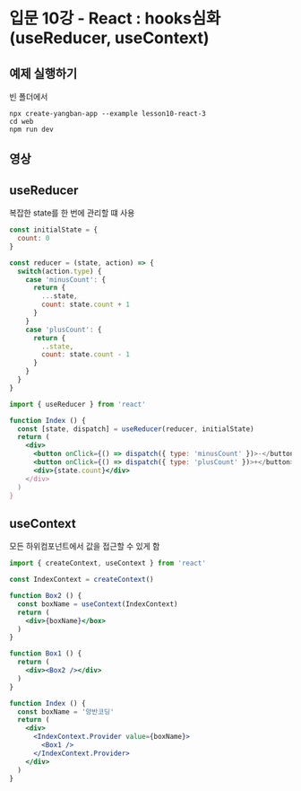 # 입문 10강 - React : hooks심화(useReducer, useContext)

## 예제 실행하기
빈 폴더에서
```
npx create-yangban-app --example lesson10-react-3
cd web
npm run dev
```

## 영상

## useReducer
복잡한 state를 한 번에 관리할 떄 사용
```javascript
const initialState = {
  count: 0
}

const reducer = (state, action) => {
  switch(action.type) {
    case 'minusCount': {
      return {
        ...state,
        count: state.count + 1
      }
    }
    case 'plusCount': {
      return {
        ..state,
        count: state.count - 1
      }
    }
  }
}
```
```jsx
import { useReducer } from 'react'

function Index () {
  const [state, dispatch] = useReducer(reducer, initialState)
  return (
    <div>
      <button onClick={() => dispatch({ type: 'minusCount' })>-</button>
      <button onClick={() => dispatch({ type: 'plusCount' })>+</button>
      <div>{state.count}</div>
    </div> 
  )
}
```
## useContext
모든 하위컴포넌트에서 값을 접근할 수 있게 함
```jsx
import { createContext, useContext } from 'react'

const IndexContext = createContext()

function Box2 () {
  const boxName = useContext(IndexContext)
  return (
    <div>{boxName}</box>
  )
}

function Box1 () {
  return (
    <div><Box2 /></div>
  )
}

function Index () {
  const boxName = '양반코딩'
  return (
    <div>
      <IndexContext.Provider value={boxName}>
        <Box1 />
      </IndexContext.Provider>
    </div>
  )
}
```

